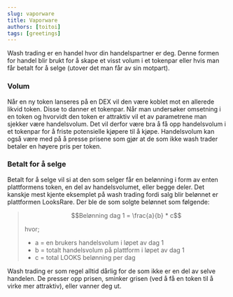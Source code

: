 ```yaml
---
slug: vaporware
title: Vaporware
authors: [toitoi]
tags: [greetings]
---
```


Wash trading er en handel hvor din handelspartner er deg. Denne formen for handel blir brukt for å skape et visst volum i et tokenpar eller hvis man får betalt for å selge (utover det man får av sin motpart). 

### Volum
Når en ny token lanseres på en DEX vil den være koblet mot en allerede likvid token. Disse to danner et tokenpar. Når man undersøker omsetning i en token og hvorvidt den token er attraktiv vil et av parametrene man sjekker være handelsvolum. Det vil derfor være bra å få opp handelsvolum i et tokenpar for å friste potensielle kjøpere til å kjøpe. Handelsvolum kan også være med på å presse prisene som gjør at de som ikke wash trader betaler en høyere pris per token. 

### Betalt for å selge
Betalt for å selge vil si at den som selger får en belønning i form av enten plattformens token, en del av handelsvolumet, eller begge deler. Det kanskje mest kjente eksemplet på wash trading fordi salg blir belønnet er plattformen LooksRare. Der ble de som solgte belønnet som følgende:


>
>$$Belønning dag 1 = \frac{a}{b} * c$$
>
>hvor;
>
> - a = en brukers handelsvolum i løpet av dag 1
>- b = totalt handelsvolum på plattform i løpet av dag 1
>- c = total LOOKS belønning per dag
>

Wash trading er som regel alltid dårlig for de som ikke er en del av selve handelen. De presser opp prisen, sminker grisen (ved å få en token til å virke mer attraktiv), eller vanner deg ut. 
